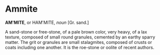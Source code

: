 # Ammite

**AM'MITE**, or HAM'MITE, _noun_ \[Gr. sand.\]

A sand-stone or free-stone, of a pale brown color, very heavy, of a lax texture, composed of small round granules, cemented by an earthy sparry matter. The grit or granules are small stalagmites, composed of crusts or coats including one another. It is the roe-stone or oolite of recent authors.